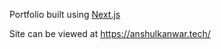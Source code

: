 Portfolio built using [Next.js](https://nextjs.org/)

Site can be viewed at https://anshulkanwar.tech/